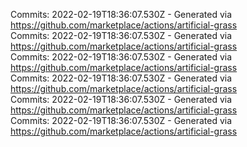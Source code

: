 Commits: 2022-02-19T18:36:07.530Z - Generated via https://github.com/marketplace/actions/artificial-grass
<br>
Commits: 2022-02-19T18:36:07.530Z - Generated via https://github.com/marketplace/actions/artificial-grass
<br>
Commits: 2022-02-19T18:36:07.530Z - Generated via https://github.com/marketplace/actions/artificial-grass
<br>
Commits: 2022-02-19T18:36:07.530Z - Generated via https://github.com/marketplace/actions/artificial-grass
<br>
Commits: 2022-02-19T18:36:07.530Z - Generated via https://github.com/marketplace/actions/artificial-grass
<br>
Commits: 2022-02-19T18:36:07.530Z - Generated via https://github.com/marketplace/actions/artificial-grass
<br>
